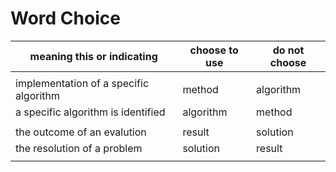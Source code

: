 # Word Choice

 meaning this or indicating              | choose to use   | do not choose
-------------------------------------|-----------------|------------
| |
  implementation of a specific algorithm  |  method | algorithm
  a specific algorithm is identified  |  algorithm | method
| |
 the outcome of an evalution          |  result | solution
 the resolution of a problem          |  solution | result
| |
